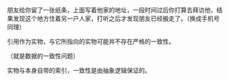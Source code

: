 朋友给你留了一张纸条，上面写着他家的地址，一段时间过后你打算去拜访他，结果发现这个地方住着另一户人家，打听之后才发现朋友已经搬走了。（换成手机号同理）



引用作为实物，与它所指向的实物可能并不存在严格的一致性。

（就是数据的一致性问题）



实物与本身自带的索引，一致性是由抽象逻辑保证的。

